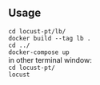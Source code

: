 ## Usage

```cd locust-pt/lb/ ```<br>
```docker build --tag lb .```<br>
```cd ../``` <br>
```docker-compose up```<br>
in other terminal window: <br>
```cd locust-pt/```<br>
```locust```

